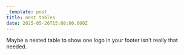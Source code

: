 ```yaml
---
_template: post
title: nest tables
date: 2025-05-26T15:08:00.000Z
---
```

Maybe a nested table to show one logo in your footer isn't really that needed.
